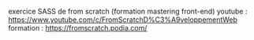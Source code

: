 exercice SASS de from scratch (formation mastering front-end)
youtube : https://www.youtube.com/c/FromScratchD%C3%A9veloppementWeb
formation : https://fromscratch.podia.com/
